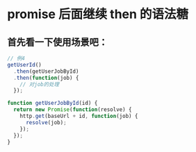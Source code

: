 # promise 后面继续 then 的语法糖

## 首先看一下使用场景吧：

```js
// 例4
getUserId()
  .then(getUserJobById)
  .then(function(job) {
    // 对job的处理
  });

function getUserJobById(id) {
  return new Promise(function(resolve) {
    http.get(baseUrl + id, function(job) {
      resolve(job);
    });
  });
}
```
